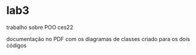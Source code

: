 # lab3
trabalho sobre POO ces22

documentação no PDF com os diagramas de classes criado para os dois códigos
